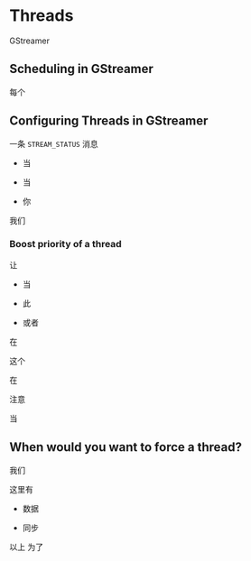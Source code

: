 # Threads

GStreamer

## Scheduling in GStreamer

每个

## Configuring Threads in GStreamer

一条 `STREAM_STATUS` 消息

- 当

- 当

- 你

我们

### Boost priority of a thread

让

- 当

- 此

- 或者

在

这个

在

注意

当

## When would you want to force a thread?

我们

这里有

- 数据

- 同步

以上
为了
